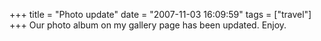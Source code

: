 +++
title = "Photo update"
date = "2007-11-03 16:09:59"
tags = ["travel"]
+++
Our photo album on my gallery page has been updated. Enjoy.

